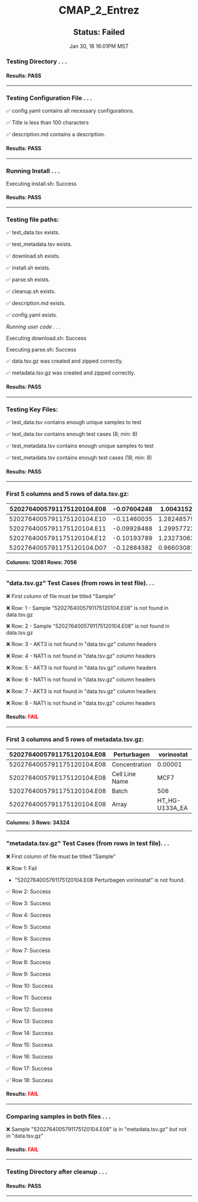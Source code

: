 <h1><center>CMAP_2_Entrez</center></h1>
<h2><center> Status: Failed </center></h2>
<center>Jan 30, 18 16:01PM MST</center>


### Testing Directory . . .

#### Results: PASS
---
### Testing Configuration File . . .

&#9989;	config.yaml contains all necessary configurations.

&#9989;	Title is less than 100 characters

&#9989;	description.md contains a description.

#### Results: PASS
---
### Running Install . . .

Executing install.sh: Success

#### Results: PASS
---

### Testing file paths:

&#9989;	test_data.tsv exists.

&#9989;	test_metadata.tsv exists.

&#9989;	download.sh exists.

&#9989;	install.sh exists.

&#9989;	parse.sh exists.

&#9989;	cleanup.sh exists.

&#9989;	description.md exists.

&#9989;	config.yaml exists.

*Running user code . . .*

Executing download.sh: Success

Executing parse.sh: Success

&#9989;	data.tsv.gz was created and zipped correctly.

&#9989;	metadata.tsv.gz was created and zipped correctly.

#### Results: PASS
---
### Testing Key Files:

&#9989;	test_data.tsv contains enough unique samples to test

&#9989;	test_data.tsv contains enough test cases (8; min: 8)

&#9989;	test_metadata.tsv contains enough unique samples to test

&#9989;	test_metadata.tsv contains enough test cases (18; min: 8)

#### Results: PASS
---

### First 5 columns and 5 rows of data.tsv.gz:

|	5202764005791175120104.E08	|	-0.07604248	|	1.0043152	|	-0.06929116	|	-0.19717948	|
|	---	|	---	|	---	|	---	|	---	|
|	5202764005791175120104.E10	|	-0.11460035	|	1.28248579	|	-0.03530519	|	-0.1545126	|
|	5202764005791175120104.E11	|	-0.09928488	|	1.29957722	|	-0.0648402	|	-0.11181129	|
|	5202764005791175120104.E12	|	-0.10193789	|	1.23273062	|	-0.05491299	|	-0.10846203	|
|	5202764005791175120104.D07	|	-0.12884382	|	0.96603081	|	-0.11027136	|	-0.0751726	|

**Columns: 12081 Rows: 7056**

---
### "data.tsv.gz" Test Cases (from rows in test file). . .

&#10060;	First column of file must be titled "Sample"

&#10060;	Row: 1 - Sample "5202764005791175120104.E08" is not found in data.tsv.gz

&#10060;	Row: 2 - Sample "5202764005791175120104.E08" is not found in data.tsv.gz

&#10060;	Row: 3 - AKT3 is not found in "data.tsv.gz" column headers

&#10060;	Row: 4 - NAT1 is not found in "data.tsv.gz" column headers

&#10060;	Row: 5 - AKT3 is not found in "data.tsv.gz" column headers

&#10060;	Row: 6 - NAT1 is not found in "data.tsv.gz" column headers

&#10060;	Row: 7 - AKT3 is not found in "data.tsv.gz" column headers

&#10060;	Row: 8 - NAT1 is not found in "data.tsv.gz" column headers

#### Results: **<font color="red">FAIL</font>**
---
### First 3 columns and 5 rows of metadata.tsv.gz:

|	5202764005791175120104.E08	|	Perturbagen	|	vorinostat	|
|	---	|	---	|	---	|
|	5202764005791175120104.E08	|	Concentration	|	0.00001	|
|	5202764005791175120104.E08	|	Cell Line Name	|	MCF7	|
|	5202764005791175120104.E08	|	Batch	|	506	|
|	5202764005791175120104.E08	|	Array	|	HT_HG-U133A_EA	|

**Columns: 3 Rows: 34324**

---
### "metadata.tsv.gz" Test Cases (from rows in test file). . .

&#10060;	First column of file must be titled "Sample"

&#10060;	Row 1: Fail
- "5202764005791175120104.E08	Perturbagen	vorinostat" is not found.

&#9989;	Row 2: Success

&#9989;	Row 3: Success

&#9989;	Row 4: Success

&#9989;	Row 5: Success

&#9989;	Row 6: Success

&#9989;	Row 7: Success

&#9989;	Row 8: Success

&#9989;	Row 9: Success

&#9989;	Row 10: Success

&#9989;	Row 11: Success

&#9989;	Row 12: Success

&#9989;	Row 13: Success

&#9989;	Row 14: Success

&#9989;	Row 15: Success

&#9989;	Row 16: Success

&#9989;	Row 17: Success

&#9989;	Row 18: Success

#### Results: **<font color="red">FAIL</font>**
---
### Comparing samples in both files . . .

&#10060;	 Sample "5202764005791175120104.E08" is in "metadata.tsv.gz" but not in "data.tsv.gz"

#### Results: **<font color="red">FAIL</font>**

---
### Testing Directory after cleanup . . .

#### Results: PASS
---
